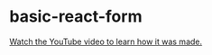 # basic-react-form

[Watch the YouTube video to learn how it was made.](https://youtu.be/SX_IL7LqSxM)
